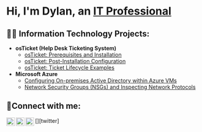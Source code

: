 <h1>Hi, I'm Dylan, an <a href="https://linkedin.com/in/Dylan">IT Professional</a></h1>

<h2>👨‍💻 Information Technology Projects:</h2>

- <b>osTicket (Help Desk Ticketing System)</b>
  - [osTicket: Prerequisites and Installation](https://github.com/DylanCore13/osticket-prereqs)
  - [osTicket: Post-Installation Configuration](https://github.com/DylanCore13/post-install-config)
  - [osTicket: Ticket Lifecycle Examples](https://github.com/DylanCore13/ticket-lifecycle)
- <b>Microsoft Azure</b>
  - [Configuring On-premises Active Directory within Azure VMs](https://github.com/DylanCore13/configure-ad)
  - [Network Security Groups (NSGs) and Inspecting Network Protocols](https://github.com/DylanCore13/azure-network-protocols)

<h2>🤳Connect with me:</h2>

[<img align="left" alt="Dylan | Twitter" width="22px" src="https://cdn.jsdelivr.net/npm/simple-icons@v3/icons/twitter.svg" />][twitter]
[<img align="left" alt="Dylan | LinkedIn" width="22px" src="https://cdn.jsdelivr.net/npm/simple-icons@v3/icons/linkedin.svg" />][linkedin]
[<img align="left" alt="Dylan | Instagram" width="22px" src="https://cdn.jsdelivr.net/npm/simple-icons@v3/icons/instagram.svg" />][instagram]

[instagram]: https://www.instagram.com/Dylan
[linkedin]: https://linkedin.com/in/Dylan
